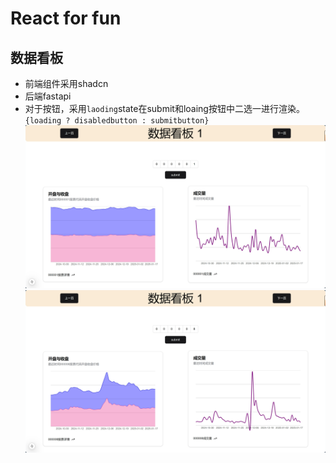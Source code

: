 # React for fun
## 数据看板
- 前端组件采用shadcn
- 后端fastapi
- 对于按钮，采用`laoding`state在submit和loaing按钮中二选一进行渲染。`{loading ? disabledbutton : submitbutton}`
![alt text](assets/image.png)
![alt text](assets/image-1.png)